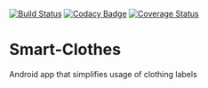 [![Build Status](https://travis-ci.org/Infinite-Future/Smart-Clothes.svg?branch=SC-4)](https://travis-ci.org/Infinite-Future/Smart-Clothes)
[![Codacy Badge](https://api.codacy.com/project/badge/Grade/2947cb7728504ec0b4ff307a3c808552)](https://www.codacy.com/app/Infinite-Future/Smart-Clothes?utm_source=github.com&amp;utm_medium=referral&amp;utm_content=Infinite-Future/Smart-Clothes&amp;utm_campaign=Badge_Grade)
[![Coverage Status](https://coveralls.io/repos/github/Infinite-Future/Smart-Clothes/badge.svg?branch=master)](https://coveralls.io/github/Infinite-Future/Smart-Clothes?branch=master)

# Smart-Clothes
Android app that simplifies usage of clothing labels
